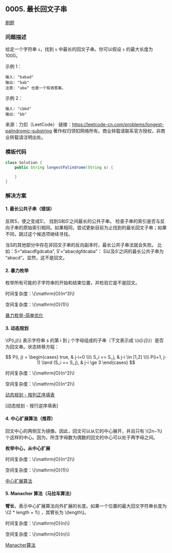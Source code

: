 <script src="https://cdn.bootcss.com/mathjax/2.7.7/MathJax.js?config=TeX-AMS-MML_HTMLorMML"></script>

## 0005. 最长回文子串

[刷题](qu0005/solu/Solution.java)

### 问题描述

给定一个字符串 `s`，找到 `s` 中最长的回文子串。你可以假设 `s` 的最大长度为 1000。

示例 1：

```
输入: "babad"
输出: "bab"
注意: "aba" 也是一个有效答案。
```

示例 2：

```
输入: "cbbd"
输出: "bb"
```

来源：力扣（LeetCode）
链接：https://leetcode-cn.com/problems/longest-palindromic-substring
著作权归领扣网络所有。商业转载请联系官方授权，非商业转载请注明出处。

### 模板代码

``` java
class Solution {
    public String longestPalindrome(String s) {

    }
}
```


### 解决方案

#### 1. 最长公共子串（错误）

反转S，使之变成S′。
找到S和S′之间最长的公共子串。
检查子串的索引是否与反向子串的原始索引相同。如果相同，尝试更新目前为止找到的最长回文子串；如果不同，跳过这个候选项继续寻找。

当S的其他部分中存在非回文子串的反向副本时，最长公共子串法就会失败。
比如：S=“abacdfgdcaba”, S′=“abacdgfdcaba”：
S以及S′之间的最长公共子串为 “abacd”。显然，这不是回文。


#### 2. 暴力枚举

枚举所有可能的子字符串的开始和结束位置，并检验它是不是回文。

时间复杂度：\\(\mathrm{O}(n^3)\\)

空间复杂度：\\(\mathrm{O}(1)\\)

[暴力枚举-简单优化](qu0005/solu2/Solution.java)

#### 3. 动态规划

\\(P(i,j)\\) 表示字符串 s 的第 i 到 j 个字母组成的子串（下文表示成 \\(s[i:j]\\)）是否为回文串。状态转移方程：

$$
P(i, j) = 
\begin{cases}
true, & j-i=0 \\\\
S_i == S_j, &  j-i \in [1,2] \\\\
P(i+1, j-1) \land (S_i == S_j),  & j-i \ge 3
\end{cases}
$$


时间复杂度：\\(\mathrm{O}(n^2)\\)

空间复杂度：\\(\mathrm{O}(n^2)\\)

[动态规划 - 按列正序填表](qu0005/solu3/Solution.java)

[动态规划 - 按行逆序填表]

#### 4. 中心扩展算法（推荐）

回文中心的两侧互为镜像。因此，回文可以从它的中心展开，并且只有 \\(2n−1\\) 个这样的中心。因为，所含字母数为偶数的回文的中心可以处于两字母之间。

**枚举中心，从中心扩展**

时间复杂度：\\(\mathrm{O}(n^2)\\)

空间复杂度：\\(\mathrm{O}(1)\\)

[中心扩展算法](qu0005/solu4/Solution.java)

#### 5. Manacher 算法（马拉车算法）

**臂长**，表示中心扩展算法向外扩展的长度。如果一个位置的最大回文字符串长度为 \\(2 * length + 1\\) ，其臂长为 \\(length\\)。

时间复杂度：\\(\mathrm{O}(n)\\)

空间复杂度：\\(\mathrm{O}(n)\\)

[Manacher算法](qu0005/solu5/Solution.java)
